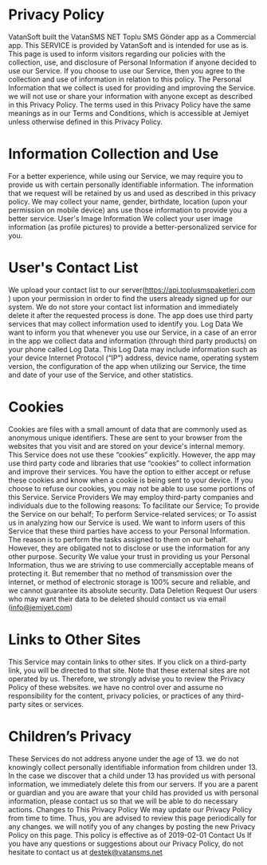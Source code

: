 # Privacy Policy
VatanSoft built the VatanSMS NET Toplu SMS Gönder app as a Commercial app. This SERVICE is provided by VatanSoft and is intended for use as is.
This page is used to inform visitors regarding our policies with the collection, use, and disclosure of Personal Information if anyone decided to use our Service.
If you choose to use our Service, then you agree to the collection and use of information in relation to this policy. The Personal Information that we collect is used for providing and improving the Service. we will not use or share your information with anyone except as described in this Privacy Policy.
The terms used in this Privacy Policy have the same meanings as in our Terms and Conditions, which is accessible at Jemiyet unless otherwise defined in this Privacy Policy.

# Information Collection and Use
For a better experience, while using our Service, we may require you to provide us with certain personally identifiable information. The information that we request will be retained by us and used as described in this privacy policy. We may collect your name, gender, birthdate, location (upon your permission on mobile device) ans use those information to provide you a better service.
User's Image Information
We collect your user image information (as profile pictures) to provide a better-personalized service for you.

# User's Contact List
We upload your contact list to our server(https://api.toplusmspaketleri.com ) upon your permission in order to find the users already signed up for our system. We do not store your contact list information and immediately delete it after the requested process is done.
The app does use third party services that may collect information used to identify you.
Log Data
We want to inform you that whenever you use our Service, in a case of an error in the app we collect data and information (through third party products) on your phone called Log Data. This Log Data may include information such as your device Internet Protocol (“IP”) address, device name, operating system version, the configuration of the app when utilizing our Service, the time and date of your use of the Service, and other statistics.

# Cookies
Cookies are files with a small amount of data that are commonly used as anonymous unique identifiers. These are sent to your browser from the websites that you visit and are stored on your device's internal memory.
This Service does not use these “cookies” explicitly. However, the app may use third party code and libraries that use “cookies” to collect information and improve their services. You have the option to either accept or refuse these cookies and know when a cookie is being sent to your device. If you choose to refuse our cookies, you may not be able to use some portions of this Service.
Service Providers
We may employ third-party companies and individuals due to the following reasons:
To facilitate our Service;
To provide the Service on our behalf;
To perform Service-related services; or
To assist us in analyzing how our Service is used.
We want to inform users of this Service that these third parties have access to your Personal Information. The reason is to perform the tasks assigned to them on our behalf. However, they are obligated not to disclose or use the information for any other purpose.
Security
We value your trust in providing us your Personal Information, thus we are striving to use commercially acceptable means of protecting it. But remember that no method of transmission over the internet, or method of electronic storage is 100% secure and reliable, and we cannot guarantee its absolute security.
Data Deletion Request
Our users who may want their data to be deleted should contact us via email (info@jemiyet.com)

# Links to Other Sites
This Service may contain links to other sites. If you click on a third-party link, you will be directed to that site. Note that these external sites are not operated by us. Therefore, we strongly advise you to review the Privacy Policy of these websites. we have no control over and assume no responsibility for the content, privacy policies, or practices of any third-party sites or services.

# Children’s Privacy
These Services do not address anyone under the age of 13. we do not knowingly collect personally identifiable information from children under 13. In the case we discover that a child under 13 has provided us with personal information, we immediately delete this from our servers. If you are a parent or guardian and you are aware that your child has provided us with personal information, please contact us so that we will be able to do necessary actions.
Changes to This Privacy Policy
We may update our Privacy Policy from time to time. Thus, you are advised to review this page periodically for any changes. we will notify you of any changes by posting the new Privacy Policy on this page.
This policy is effective as of 2019-02-01
Contact Us
If you have any questions or suggestions about our Privacy Policy, do not hesitate to contact us at destek@vatansms.net

